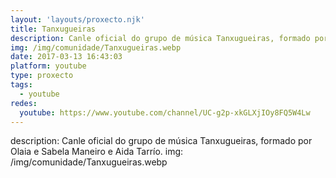 ```yaml
---
layout: 'layouts/proxecto.njk'
title: Tanxugueiras
description: Canle oficial do grupo de música Tanxugueiras, formado por Olaia e Sabela Maneiro e Aida Tarrío.
img: /img/comunidade/Tanxugueiras.webp
date: 2017-03-13 16:43:03
platform: youtube
type: proxecto
tags:
  - youtube
redes:
  youtube: https://www.youtube.com/channel/UC-g2p-xkGLXjIOy8FQ5W4Lw
---
```

description: Canle oficial do grupo de música Tanxugueiras, formado por Olaia e Sabela Maneiro e Aida Tarrío.
img: /img/comunidade/Tanxugueiras.webp
